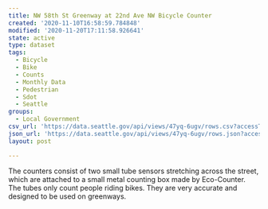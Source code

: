 ```yaml
---
title: NW 58th St Greenway at 22nd Ave NW Bicycle Counter
created: '2020-11-10T16:58:59.784848'
modified: '2020-11-20T17:11:58.926641'
state: active
type: dataset
tags:
  - Bicycle
  - Bike
  - Counts
  - Monthly Data
  - Pedestrian
  - Sdot
  - Seattle
groups:
  - Local Government
csv_url: 'https://data.seattle.gov/api/views/47yq-6ugv/rows.csv?accessType=DOWNLOAD'
json_url: 'https://data.seattle.gov/api/views/47yq-6ugv/rows.json?accessType=DOWNLOAD'
layout: post

---
```

The counters consist of two small tube sensors stretching across the street, which are attached to a small metal counting box made by Eco-Counter. The tubes only count people riding bikes. They are very accurate and designed to be used on greenways.

